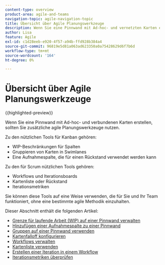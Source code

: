 ```yaml
---
content-type: overview
product-area: agile-and-teams
navigation-topic: agile-navigation-topic
title: Übersicht über Agile Planungswerkzeuge
description: Wenn Sie eine Pinnwand mit Ad-hoc- und vernetzten Karten erstellen, sollten Sie zusätzliche agile Planungswerkzeuge auf Pinnwänden nutzen.
author: Lisa
feature: Agile
exl-id: c1d28eeb-e920-4f57-a94b-ffd928b384a4
source-git-commit: 96819e5d81a063ad623350a0a75428629d6f7b6d
workflow-type: tm+mt
source-wordcount: '164'
ht-degree: 0%

---
```


# Übersicht über Agile Planungswerkzeuge

{{highlighted-preview}}

Wenn Sie eine Pinnwand mit Ad-hoc- und verbundenen Karten erstellen, sollten Sie zusätzliche agile Planungswerkzeuge nutzen.

Zu den nützlichen Tools für Kanban gehören:

* WIP-Beschränkungen für Spalten
* Gruppieren von Karten in Swimlanes
* Eine Aufnahmespalte, die für einen Rückstand verwendet werden kann

<div class="preview">

Zu den für Scrum nützlichen Tools gehören:

* Workflows und Iterationsboards
* Kartenliste oder Rückstand
* Iterationsmetriken

</div>

Sie können diese Tools auf eine Weise verwenden, die für Sie und Ihr Team funktioniert, ohne eine bestimmte agile Methodik einzuhalten.

Dieser Abschnitt enthält die folgenden Artikel:

* [Grenze für laufende Arbeit (WIP) auf einer Pinnwand verwalten](/help/quicksilver/agile/use-boards-agile-planning-tools/manage-wip-limit-on-board.md)
* [Hinzufügen einer Aufnahmespalte zu einer Pinnwand](/help/quicksilver/agile/use-boards-agile-planning-tools/add-intake-column-to-board.md)
* [Gruppen auf einer Pinnwand verwenden](/help/quicksilver/agile/use-boards-agile-planning-tools/group-cards-on-board.md)
* [Kartenfalloff konfigurieren](/help/quicksilver/agile/use-boards-agile-planning-tools/configure-card-falloff.md)
* [Workflows verwalten](/help/quicksilver/agile/use-boards-agile-planning-tools/manage-collections.md)
* [Kartenliste verwenden](/help/quicksilver/agile/use-boards-agile-planning-tools/use-card-list.md)
* [Erstellen einer Iteration in einem Workflow](/help/quicksilver/agile/use-boards-agile-planning-tools/create-an-iteration-in-workstream.md)
* [Iterationsmetriken überprüfen](/help/quicksilver/agile/use-boards-agile-planning-tools/review-iteration-metrics.md)
